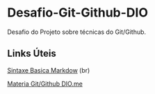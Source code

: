 # Desafio-Git-Github-DIO
Desafio do Projeto sobre técnicas do Git/Github.

## Links Úteis 
[Sintaxe Basica Markdow](https://docs.pipz.com/central-de-ajuda/learning-center/guia-basico-de-markdown#open) (br)

[Materia Git/Github DIO.me](https://www.dio.me/)
